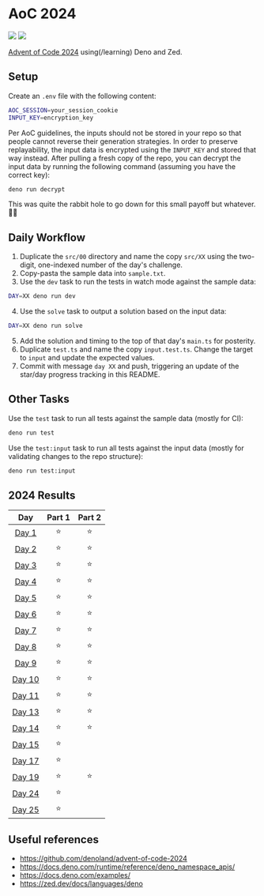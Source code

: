 # AoC 2024

[![](https://img.shields.io/badge/stars%20⭐-32-yellow)](#2024-results)
[![](https://img.shields.io/badge/days%20completed-14-red)](#2024-results)

[Advent of Code 2024](https://adventofcode.com/2024) using(/learning) Deno and Zed.

## Setup

Create an `.env` file with the following content:

```sh
AOC_SESSION=your_session_cookie
INPUT_KEY=encryption_key
```

Per AoC guidelines, the inputs should not be stored in your repo so that people cannot reverse their generation strategies.
In order to preserve replayability, the input data is encrypted using the `INPUT_KEY` and stored that way instead.
After pulling a fresh copy of the repo, you can decrypt the input data by running the following command (assuming you have the correct key):

```sh
deno run decrypt
```

This was quite the rabbit hole to go down for this small payoff but whatever. 🤷‍♀️

## Daily Workflow

1. Duplicate the `src/00` directory and name the copy `src/XX` using the two-digit, one-indexed number of the day's challenge.
2. Copy-pasta the sample data into `sample.txt`.
3. Use the `dev` task to run the tests in watch mode against the sample data:

```sh
DAY=XX deno run dev
```

4. Use the `solve` task to output a solution based on the input data:

```sh
DAY=XX deno run solve
```

5. Add the solution and timing to the top of that day's `main.ts` for posterity.
6. Duplicate `test.ts` and name the copy `input.test.ts`. Change the target to `input` and update the expected values.
7. Commit with message `day XX` and push, triggering an update of the star/day progress tracking in this README.

## Other Tasks

Use the `test` task to run all tests against the sample data (mostly for CI):

```sh
deno run test
```

Use the `test:input` task to run all tests against the input data (mostly for validating changes to the repo structure):

```sh
deno run test:input
```

<!--- advent_readme_stars table --->
## 2024 Results

| Day | Part 1 | Part 2 |
| :---: | :---: | :---: |
| [Day 1](https://adventofcode.com/2024/day/1) | ⭐ | ⭐ |
| [Day 2](https://adventofcode.com/2024/day/2) | ⭐ | ⭐ |
| [Day 3](https://adventofcode.com/2024/day/3) | ⭐ | ⭐ |
| [Day 4](https://adventofcode.com/2024/day/4) | ⭐ | ⭐ |
| [Day 5](https://adventofcode.com/2024/day/5) | ⭐ | ⭐ |
| [Day 6](https://adventofcode.com/2024/day/6) | ⭐ | ⭐ |
| [Day 7](https://adventofcode.com/2024/day/7) | ⭐ | ⭐ |
| [Day 8](https://adventofcode.com/2024/day/8) | ⭐ | ⭐ |
| [Day 9](https://adventofcode.com/2024/day/9) | ⭐ | ⭐ |
| [Day 10](https://adventofcode.com/2024/day/10) | ⭐ | ⭐ |
| [Day 11](https://adventofcode.com/2024/day/11) | ⭐ | ⭐ |
| [Day 13](https://adventofcode.com/2024/day/13) | ⭐ | ⭐ |
| [Day 14](https://adventofcode.com/2024/day/14) | ⭐ | ⭐ |
| [Day 15](https://adventofcode.com/2024/day/15) | ⭐ |   |
| [Day 17](https://adventofcode.com/2024/day/17) | ⭐ |   |
| [Day 19](https://adventofcode.com/2024/day/19) | ⭐ | ⭐ |
| [Day 24](https://adventofcode.com/2024/day/24) | ⭐ |   |
| [Day 25](https://adventofcode.com/2024/day/25) | ⭐ |   |
<!--- advent_readme_stars table --->

## Useful references

- https://github.com/denoland/advent-of-code-2024
- https://docs.deno.com/runtime/reference/deno_namespace_apis/
- https://docs.deno.com/examples/
- https://zed.dev/docs/languages/deno

